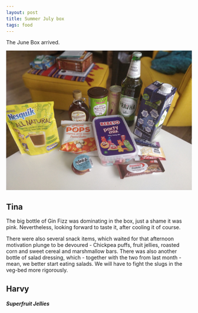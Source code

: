 ```yaml
---
layout: post
title: Summer July box
tags: food
---
```


The June Box arrived. 

<img src="summer-july-spread.jpg" />

Tina
-----
The big bottle of Gin Fizz was dominating in the box, just a shame it was pink. Nevertheless, looking forward to taste it, after cooling it of course. 

There were also several snack items, which waited for that afternoon motivation plunge to be devoured - Chickpea puffs, fruit jellies, roasted corn and sweet cereal and marshmallow bars. There was also another bottle of salad dressing, which - together with the two from last month - mean, we better start eating salads. We will have to fight the slugs in the veg-bed more rigorously. 

Harvy
----


##### Superfruit Jellies
